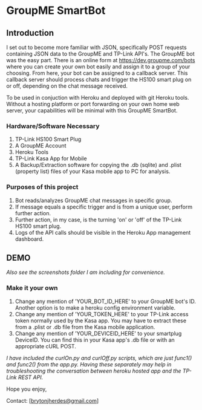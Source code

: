 # GroupME SmartBot

## Introduction
I set out to become more familiar with JSON, specifically POST requests containing JSON data to the 
GroupME and TP-Link API's. The GroupME bot was the easy part. There is an online form at https://dev.groupme.com/bots where you can create
your own bot easily and assign it to a group of your choosing. From here, your bot can be assigned to a callback server. This callback
server should process chats and trigger the HS100 smart plug on or off, depending on the chat message received.

To be used in conjuction with Heroku and deployed with git Heroku tools. 
Without a hosting platform or port forwarding on your own home web server,
your capabilities will be minimal with this GroupME SmartBot. 

### Hardware/Software Necessary

1. TP-Link HS100 Smart Plug
2. A GroupME Account
3. Heroku Tools
4. TP-Link Kasa App for Mobile
5. A Backup/Extraction software for copying the .db (sqlite) and .plist (property list) files of your Kasa mobile app to PC for analysis.

### Purposes of this project

1. Bot reads/analyzes GroupME chat messages in specific group.
2. If message equals a specific trigger and is from a unique user, perform further action.
3. Further action, in my case, is the turning 'on' or 'off' of the TP-Link HS100 smart plug. 
4. Logs of the API calls should be visible in the Heroku App management dashboard.

## DEMO

*Also see the screenshots folder I am including for convenience.*

### Make it your own
1. Change any mention of 'YOUR_BOT_ID_HERE' to your GroupME bot's ID. Another option is to make a heroku config environment variable.
2. Change any mention of 'YOUR_TOKEN_HERE' to your TP-Link access token normally used by the Kasa app. You may have to extract these from a .plist or .db file from the Kasa mobile application.
3. Change any mention of 'YOUR_DEVICEID_HERE' to your smartplug DeviceID. You can find this in your Kasa app's .db file or with an appropriate cURL POST.

*I have included the curlOn.py and curlOff.py scripts, which are just func1() and func2() from the app.py. Having these separately may help in troubleshooting 
the conversation between heroku hosted app and the TP-Link REST API.*

Hope you enjoy,

Contact: [brytonjherdes@gmail.com]
